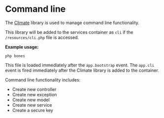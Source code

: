 # Command line

The [Climate](https://github.com/thephpleague/climate) library is used to manage command line functionality.

This library will be added to the services container as `cli` if the `/resources/cli.php` file is accessed.

**Example usage:**

```
php bones
```

This file is loaded immediately after the `app.bootstrap` event.
The `app.cli` event is fired immediately after the Climate library is added to the container.

Command line functionality includes:

- Create new controller
- Create new exception
- Create new model
- Create new service
- Create a secure key